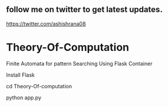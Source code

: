 ## follow me on twitter to get latest updates.
https://twitter.com/ashishrana08

# Theory-Of-Computation
Finite Automata for pattern Searching Using Flask Container

Install Flask

cd Theory-Of-computation

python app.py
